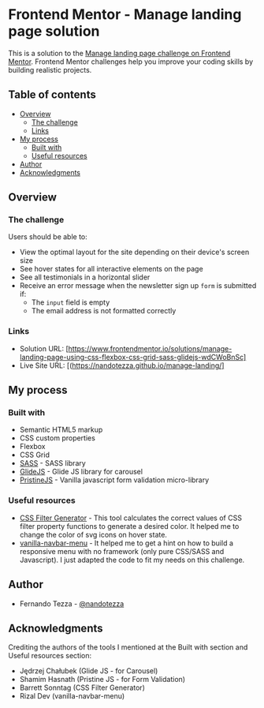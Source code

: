 # Frontend Mentor - Manage landing page solution

This is a solution to the [Manage landing page challenge on Frontend Mentor](https://www.frontendmentor.io/challenges/manage-landing-page-SLXqC6P5). Frontend Mentor challenges help you improve your coding skills by building realistic projects. 

## Table of contents

- [Overview](#overview)
  - [The challenge](#the-challenge)  
  - [Links](#links)
- [My process](#my-process)
  - [Built with](#built-with)  
  - [Useful resources](#useful-resources)
- [Author](#author)
- [Acknowledgments](#acknowledgments)

## Overview

### The challenge

Users should be able to:

- View the optimal layout for the site depending on their device's screen size
- See hover states for all interactive elements on the page
- See all testimonials in a horizontal slider
- Receive an error message when the newsletter sign up `form` is submitted if:
  - The `input` field is empty
  - The email address is not formatted correctly

### Links

- Solution URL: [https://www.frontendmentor.io/solutions/manage-landing-page-using-css-flexbox-css-grid-sass-glidejs-wdCWoBnSc]
- Live Site URL: [(https://nandotezza.github.io/manage-landing/]

## My process

### Built with

- Semantic HTML5 markup
- CSS custom properties
- Flexbox
- CSS Grid
- [SASS](https://sass-lang.com/) - SASS library
- [GlideJS](https://glidejs.com/) - Glide JS library for carousel
- [PristineJS](https://pristine.js.org/) - Vanilla javascript form validation micro-library

### Useful resources

- [CSS Filter Generator](https://codepen.io/sosuke/pen/Pjoqqp) - This tool calculates the correct values of CSS filter property functions to generate a desired color. It helped me to change the color of svg icons on hover state.
- [vanilla-navbar-menu](https://github.com/heyrizaldev/vanilla-navbar-menu) - It helped me to get a hint on how to build a responsive menu with no framework (only pure CSS/SASS and Javascript). I just adapted the code to fit my needs on this challenge.

## Author

- Fernando Tezza - [@nandotezza](https://www.frontendmentor.io/profile/nandotezza)

## Acknowledgments

Crediting the authors of the tools I mentioned at the Built with section and Useful resources section:
- Jędrzej Chałubek (Glide JS - for Carousel)
- Shamim Hasnath (Pristine JS - for Form Validation)
- Barrett Sonntag (CSS Filter Generator)
- Rizal Dev (vanilla-navbar-menu)